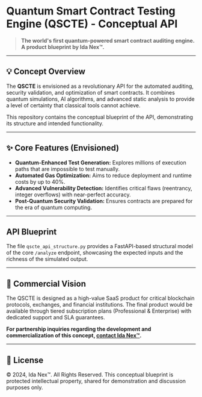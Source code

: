 # Quantum Smart Contract Testing Engine (QSCTE) - Conceptual API

> **The world's first quantum-powered smart contract auditing engine. A product blueprint by Ida Nex™.**

---

## 💡 Concept Overview

The **QSCTE** is envisioned as a revolutionary API for the automated auditing, security validation, and optimization of smart contracts. It combines quantum simulations, AI algorithms, and advanced static analysis to provide a level of certainty that classical tools cannot achieve.

This repository contains the conceptual blueprint of the API, demonstrating its structure and intended functionality.

---

## ✨ Core Features (Envisioned)

*   **Quantum-Enhanced Test Generation:** Explores millions of execution paths that are impossible to test manually.
*   **Automated Gas Optimization:** Aims to reduce deployment and runtime costs by up to 40%.
*   **Advanced Vulnerability Detection:** Identifies critical flaws (reentrancy, integer overflows) with near-perfect accuracy.
*   **Post-Quantum Security Validation:** Ensures contracts are prepared for the era of quantum computing.

---

## API Blueprint

The file `qscte_api_structure.py` provides a FastAPI-based structural model of the core `/analyze` endpoint, showcasing the expected inputs and the richness of the simulated output.

---

## 💼 Commercial Vision

The QSCTE is designed as a high-value SaaS product for critical blockchain protocols, exchanges, and financial institutions. The final product would be available through tiered subscription plans (Professional & Enterprise) with dedicated support and SLA guarantees.

**For partnership inquiries regarding the development and commercialization of this concept, [contact Ida Nex™](mailto:your.email@domain.com).**

---

## 📜 License

© 2024, Ida Nex™. All Rights Reserved. This conceptual blueprint is protected intellectual property, shared for demonstration and discussion purposes only.

